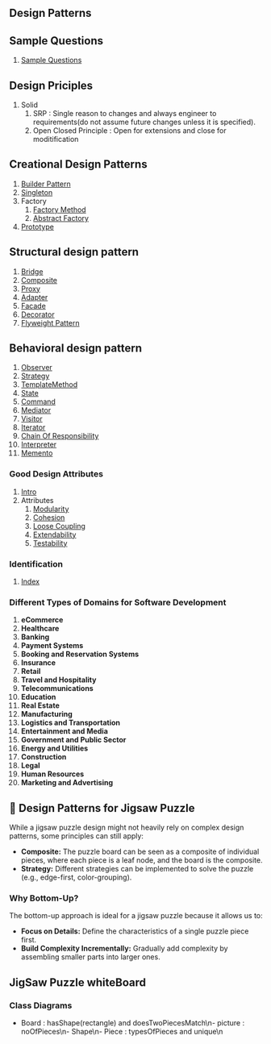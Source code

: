 
Design Patterns
---------------

## Sample Questions

1. [Sample Questions](src/com/company/problems/readme.md)


Design Priciples
-----------------
1. Solid
   1. SRP : Single reason to changes and always engineer to requirements(do not assume future changes unless it is specified).
   2. Open Closed Principle : Open for extensions and close for moditification



Creational Design Patterns
------------------------
1. [Builder Pattern](src/com/company/builder/readme.md)
2. [Singleton](src/com/company/singletonpattern/readme.md)
3. Factory
   1. [Factory Method](src/com/company/Factory/FactoryMethod/readme.md)
   2. [Abstract Factory](src/com/company/Factory/AbstractFactory/readme.md)
4. [Prototype](src/com/company/prototype/readme.md)

Structural design pattern
-------------------------
1. [Bridge](src/com/company/Bridge/readme.md)
2. [Composite](src/com/company/composite/readme.md)
3. [Proxy](src/com/company/proxy/readme.md)
4. [Adapter](src/com/company/adapter/readme.md)
5. [Facade](src/com/company/facade/readme.md)
6. [Decorator](src/com/company/decorator/readme.md)
7. [Flyweight Pattern](src/com/company/flyweight/readme.md)

Behavioral design pattern
---------------
1. [Observer](src/com/company/observer/readme.md)
2. [Strategy](src/com/company/strategy/readme.md)
3. [TemplateMethod](src/com/company/templateMethod/readme.md)
4. [State](src/com/company/state/readme.md)
5. [Command](src/com/company/command/readme.md)
6. [Mediator](src/com/company/mediator/readme.md)
7. [Visitor](src/com/company/visitor/readme.md)
8. [Iterator](src/com/company/iterator/readme.md)
9. [Chain Of Responsibility](src/com/company/chainOfResponsibility/readme.md)
10. [Interpreter](src/com/company/interpreter/readme.md)
11. [Memento](src/com/company/memento/readme.md)

### Good Design Attributes
1. [Intro](/src/com/company/attributes/intro.md)
2. Attributes
   1. [Modularity](/src/com/company/attributes/modularity/readme.md)
   2. [Cohesion](src/com/company/attributes/cohesion/readme.md)
   3. [Loose Coupling](src/com/company/attributes/looseCoupling/readme.md)
   4. [Extendability](src/com/company/attributes/extendability/readme.md)
   5. [Testability](src/com/company/attributes/testability/readme.md)


### Identification
1. [Index](src/com/company/approach/Identification/index.md)

### Different Types of Domains for Software Development



1. **eCommerce**
2. **Healthcare**
3. **Banking**
4. **Payment Systems**
5. **Booking and Reservation Systems**
6. **Insurance**
7. **Retail**
8. **Travel and Hospitality**
9. **Telecommunications**
10. **Education**
11. **Real Estate**
12. **Manufacturing**
13. **Logistics and Transportation**
14. **Entertainment and Media**
15. **Government and Public Sector**
16. **Energy and Utilities**
17. **Construction**
18. **Legal**
19. **Human Resources**
20. **Marketing and Advertising**


## 🧩 Design Patterns for Jigsaw Puzzle

While a jigsaw puzzle design might not heavily rely on complex design patterns, some principles can still apply:

*   **Composite:** The puzzle board can be seen as a composite of individual pieces, where each piece is a leaf node, and the board is the composite.
*   **Strategy:** Different strategies can be implemented to solve the puzzle (e.g., edge-first, color-grouping).

### Why Bottom-Up?

The bottom-up approach is ideal for a jigsaw puzzle because it allows us to:

*   **Focus on Details:** Define the characteristics of a single puzzle piece first.
*   **Build Complexity Incrementally:** Gradually add complexity by assembling smaller parts into larger ones.

## JigSaw Puzzle whiteBoard

### Class Diagrams
- Board : hasShape(rectangle) and doesTwoPiecesMatch\n- picture : noOfPieces\n- Shape\n- Piece : typesOfPieces and unique\n
